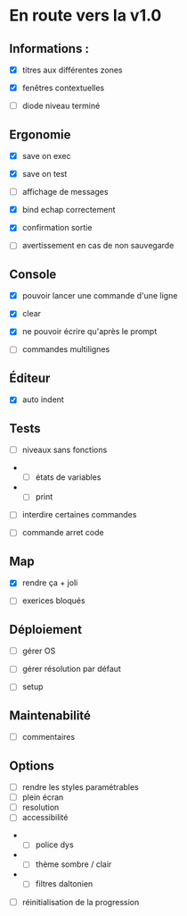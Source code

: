 # En route vers la v1.0

## Informations :
- [x] titres aux différentes zones
- [x] fenêtres contextuelles
- [ ] diode niveau terminé


## Ergonomie
- [x] save on exec 
- [x] save on test
- [ ] affichage de messages
- [x] bind echap correctement 
- [x] confirmation sortie
- [ ] avertissement en cas de non sauvegarde


## Console 
- [x] pouvoir lancer une commande d'une ligne		
- [x] clear
- [x] ne pouvoir écrire qu'après le prompt
- [ ] commandes multilignes 


## Éditeur
- [x] auto indent


## Tests
- [ ] niveaux sans fonctions
- - [ ] états de variables
- - [ ] print
- [ ] interdire certaines commandes 
- [ ] commande arret code
 

## Map
- [x] rendre ça + joli
- [ ] exerices bloqués


## Déploiement
- [ ] gérer OS
- [ ] gérer résolution par défaut
- [ ] setup 


## Maintenabilité
- [ ] commentaires



## Options
- [ ] rendre les styles paramétrables
- [ ] plein écran
- [ ] resolution 
- [ ] accessibilité
- - [ ] police dys
- - [ ] thème sombre / clair
- - [ ] filtres daltonien
- [ ] réinitialisation de la progression 
